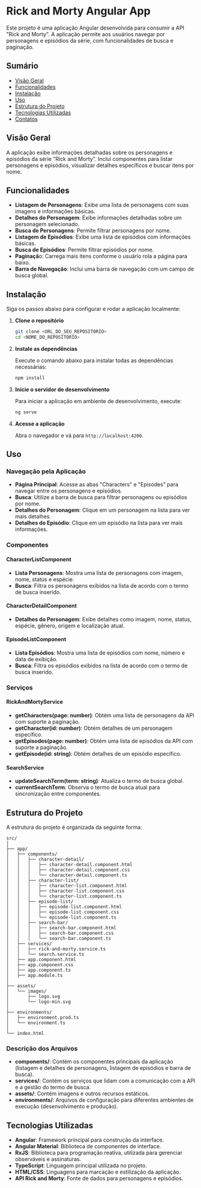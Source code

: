 # Rick and Morty Angular App

Este projeto é uma aplicação Angular desenvolvida para consumir a API "Rick and Morty". A aplicação permite aos usuários navegar por personagens e episódios da série, com funcionalidades de busca e paginação.

## Sumário

- [Visão Geral](#visão-geral)
- [Funcionalidades](#funcionalidades)
- [Instalação](#instalação)
- [Uso](#uso)
- [Estrutura do Projeto](#estrutura-do-projeto)
- [Tecnologias Utilizadas](#tecnologias-utilizadas)
- [Contatos](#contatos)

## Visão Geral

A aplicação exibe informações detalhadas sobre os personagens e episódios da série "Rick and Morty". Inclui componentes para listar personagens e episódios, visualizar detalhes específicos e buscar itens por nome.

## Funcionalidades

- **Listagem de Personagens**: Exibe uma lista de personagens com suas imagens e informações básicas.
- **Detalhes do Personagem**: Exibe informações detalhadas sobre um personagem selecionado.
- **Busca de Personagens**: Permite filtrar personagens por nome.
- **Listagem de Episódios**: Exibe uma lista de episódios com informações básicas.
- **Busca de Episódios**: Permite filtrar episódios por nome.
- **Paginaçã**o: Carrega mais itens conforme o usuário rola a página para baixo.
- **Barra de Navegação**: Inclui uma barra de navegação com um campo de busca global.

## Instalação

Siga os passos abaixo para configurar e rodar a aplicação localmente:

1. **Clone o repositório**

   ```bash
   git clone <URL_DO_SEU_REPOSITORIO>
   cd <NOME_DO_REPOSITORIO>
   ```

2. **Instale as dependências**

   Execute o comando abaixo para instalar todas as dependências necessárias:

   ```bash
   npm install
   ```

3. **Inicie o servidor de desenvolvimento**

   Para iniciar a aplicação em ambiente de desenvolvimento, execute:

   ```bash
   ng serve
   ```

4. **Acesse a aplicação**

   Abra o navegador e vá para `http://localhost:4200`.

## Uso

### Navegação pela Aplicação

- **Página Principal**: Acesse as abas "Characters" e "Episodes" para navegar entre os personagens e episódios.
- **Busca**: Utilize a barra de busca para filtrar personagens ou episódios por nome.
- **Detalhes do Personagem**: Clique em um personagem na lista para ver mais detalhes.
- **Detalhes do Episódio**: Clique em um episódio na lista para ver mais informações.

### Componentes

#### CharacterListComponent

- **Lista Personagens**: Mostra uma lista de personagens com imagem, nome, status e espécie.
- **Busca**: Filtra os personagens exibidos na lista de acordo com o termo de busca inserido.

#### CharacterDetailComponent

- **Detalhes do Personagem**: Exibe detalhes como imagem, nome, status, espécie, gênero, origem e localização atual.

#### EpisodeListComponent

- **Lista Episódios**: Mostra uma lista de episódios com nome, número e data de exibição.
- **Busca**: Filtra os episódios exibidos na lista de acordo com o termo de busca inserido.

### Serviços

#### RickAndMortyService

- **getCharacters(page: number)**: Obtém uma lista de personagens da API com suporte a paginação.
- **getCharacter(id: number)**: Obtém detalhes de um personagem específico.
- **getEpisodes(page: number)**: Obtém uma lista de episódios da API com suporte a paginação.
- **getEpisode(id: string)**: Obtém detalhes de um episódio específico.

#### SearchService

- **updateSearchTerm(term: string)**: Atualiza o termo de busca global.
- **currentSearchTerm**: Observa o termo de busca atual para sincronização entre componentes.

## Estrutura do Projeto

A estrutura do projeto é organizada da seguinte forma:

```
src/
│
├── app/
│   ├── components/
│   │   ├── character-detail/
│   │   │   ├── character-detail.component.html
│   │   │   ├── character-detail.component.css
│   │   │   └── character-detail.component.ts
│   │   ├── character-list/
│   │   │   ├── character-list.component.html
│   │   │   ├── character-list.component.css
│   │   │   └── character-list.component.ts
│   │   ├── episode-list/
│   │   │   ├── episode-list.component.html
│   │   │   ├── episode-list.component.css
│   │   │   └── episode-list.component.ts
│   │   ├── search-bar/
│   │   │   ├── search-bar.component.html
│   │   │   ├── search-bar.component.css
│   │   │   └── search-bar.component.ts
│   ├── services/
│   │   ├── rick-and-morty.service.ts
│   │   └── search.service.ts
│   ├── app.component.html
│   ├── app.component.css
│   ├── app.component.ts
│   ├── app.module.ts
│
├── assets/
│   └── images/
│       ├── logo.svg
│       └── logo-min.svg
│
├── environments/
│   ├── environment.prod.ts
│   └── environment.ts
│
└── index.html
```

### Descrição dos Arquivos

- **components/**: Contém os componentes principais da aplicação (listagem e detalhes de personagens, listagem de episódios e barra de busca).
- **services/**: Contém os serviços que lidam com a comunicação com a API e a gestão do termo de busca.
- **assets/**: Contém imagens e outros recursos estáticos.
- **environments/**: Arquivos de configuração para diferentes ambientes de execução (desenvolvimento e produção).

## Tecnologias Utilizadas

- **Angular**: Framework principal para construção da interface.
- **Angular Material**: Biblioteca de componentes de interface.
- **RxJS**: Biblioteca para programação reativa, utilizada para gerenciar observáveis e assinaturas.
- **TypeScript**: Linguagem principal utilizada no projeto.
- **HTML/CSS**: Linguagens para marcação e estilização da aplicação.
- **API Rick and Morty**: Fonte de dados para personagens e episódios.
